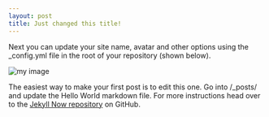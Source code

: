```yaml
---
layout: post
title: Just changed this title!
---
```


Next you can update your site name, avatar and other options using the _config.yml file in the root of your repository (shown below).

![my image](https://user-images.githubusercontent.com/32866556/31658777-f984aa78-b36c-11e7-8d9a-fa7e57f56cac.png)

The easiest way to make your first post is to edit this one. Go into /_posts/ and update the Hello World markdown file. For more instructions head over to the [Jekyll Now repository](https://github.com/barryclark/jekyll-now) on GitHub.
